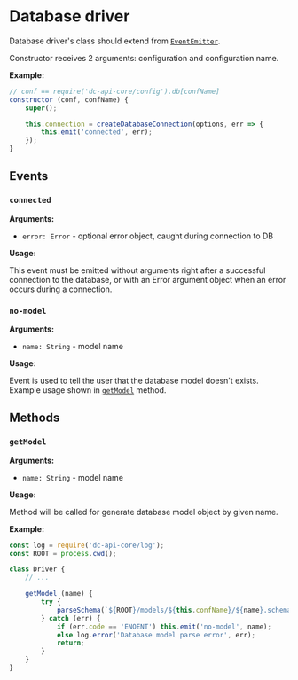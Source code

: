 # Database driver

Database driver's class should extend from
[`EventEmitter`](https://nodejs.org/api/events.html#events_class_eventemitter).

Constructor receives 2 arguments: configuration and configuration name.

**Example:**

```js
// conf == require('dc-api-core/config').db[confName]
constructor (conf, confName) {
    super();

    this.connection = createDatabaseConnection(options, err => {
        this.emit('connected', err);
    });
}
```

## Events

### `connected`

**Arguments:**

* `error: Error` - optional error object, caught during connection to DB

**Usage:**

This event must be emitted without arguments right after a successful connection to the database,
or with an Error argument object when an error occurs during a connection.

### `no-model`

**Arguments:**

* `name: String` - model name

**Usage:**

Event is used to tell the user that the database model doesn't exists.
Example usage shown in [`getModel`](#getmodel) method.

## Methods

### `getModel`

**Arguments:**

* `name: String` - model name

**Usage:**

Method will be called for generate database model object by given name.

**Example:**

```js
const log = require('dc-api-core/log');
const ROOT = process.cwd();

class Driver {
    // ...

    getModel (name) {
        try {
            parseSchema(`${ROOT}/models/${this.confName}/${name}.schema`)
        } catch (err) {
            if (err.code == 'ENOENT') this.emit('no-model', name);
            else log.error('Database model parse error', err);
            return;
        }
    }
}
```
